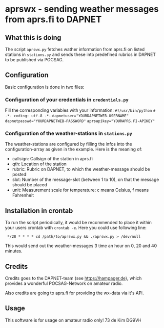 # aprswx - sending weather messages from aprs.fi to DAPNET
## What this is doing
The script `aprswx.py` fetches wather information from aprs.fi on listed 
stations in `stations.py` and sends these into predefined rubrics in 
DAPNET to be published via POCSAG.
## Configuration
Basic configuration is done in two files:
### Configuration of your credentials in `credentials.py`
Fill the corresponding variables with your information: 
`#!/usr/bin/python` 
`# -*- coding: utf-8 -*-` 
`dapnetuser="YOURDAPNETWEB-USERNAME"` 
`dapnetpasswd="YOURDAPNETWEB-PASSWORD"` 
`aprsapikey="YOURAPRS.FI-APIKEY"`

### Configuration of the weather-stations in `stations.py`
The weather-stations are configured by filling the infos into the 
configuration-array as given in the example. Here is the meaning of: 
* callsign: Callsign of the station in aprs.fi 
* qth: Location of the station 
* rubric: Rubric on DAPNET, to which the weather-message should be posted 
* slot: Number of the message-slot (between 1 to 10), on that the message should be placed 
* unit: Measurement scale for temperature: c means Celsius, f means Fahrenheit

## Installation in crontab
To run the script periodically, it would be recommended to place it 
within your users crontab with `crontab -e`. Here you could use 
following line: 

` */20 * * * * cd /path/to/aprswx.py && ./aprswx.py > /dev/null` 

This would send out the weather-messages 3 time an hour on 0, 
20 and 40 minutes.
## Credits
Credits goes to the DAPNET-team (see https://hampager.de), which 
provides a wonderful POCSAG-Network on amateur radio.

Also credits are going to aprs.fi for providing the wx-data via it's API.

## Usage
This software is for usage on amateur radio only! 73 de Kim DG9VH

